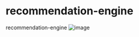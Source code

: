 # recommendation-engine
recommendation-engine
![image](https://github.com/user-attachments/assets/065be11f-1ebe-4712-a759-c14db6246529)
